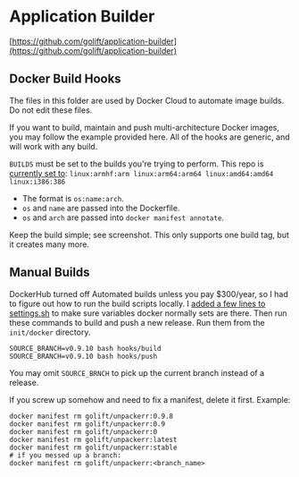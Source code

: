 # Application Builder

[https://github.com/golift/application-builder](https://github.com/golift/application-builder)

## Docker Build Hooks

The files in this folder are used by Docker Cloud to automate image builds.
Do not edit these files.

If you want to build, maintain and push multi-architecture Docker images, you may
follow the example provided here. All of the hooks are generic, and will work with
any build.

`BUILDS` must be set to the builds you're trying to perform. This repo is [currently set to](../../buildinfo.sh): `linux:armhf:arm linux:arm64:arm64 linux:amd64:amd64 linux:i386:386`
  -   The format is `os:name:arch`.
  -   `os` and `name` are passed into the Dockerfile.
  -   `os` and `arch` are passed into `docker manifest annotate`.

Keep the build simple; see screenshot. This only supports one build tag, but it creates many more.

## Manual Builds

DockerHub turned off Automated builds unless you pay $300/year, so I had to figure out how to run the build scripts locally.
I [added a few lines to settings.sh](https://github.com/davidnewhall/unpackerr/commit/2fcd790a4d7544c1cb40525f06c1e922dd15f6af#diff-9766226a804c653af0e5003a333bf8c2378874ec62d11e64623e1cfb041057cf)
to make sure variables docker normally sets are there.
Then run these commands to build and push a new release. Run them from the `init/docker` directory.

```
SOURCE_BRANCH=v0.9.10 bash hooks/build
SOURCE_BRANCH=v0.9.10 bash hooks/push
```

You may omit `SOURCE_BRNCH` to pick up the current branch instead of a release.

If you screw up somehow and need to fix a manifest, delete it first. Example:

```
docker manifest rm golift/unpackerr:0.9.8
docker manifest rm golift/unpackerr:0.9
docker manifest rm golift/unpackerr:0
docker manifest rm golift/unpackerr:latest
docker manifest rm golift/unpackerr:stable
# if you messed up a branch:
docker manifest rm golift/unpackerr:<branch_name>
```
